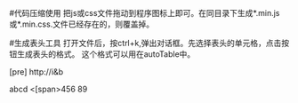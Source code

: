 #代码压缩使用
把js或css文件拖动到程序图标上即可。在同目录下生成*.min.js 或*.min.css.文件已经存在的，则覆盖掉。

#生成表头工具
打开文件后，按ctrl+k,弹出对话框。先选择表头的单元格，点击按钮生成表头的格式。
这个格式可以用在autoTable中。

[pre] http://i&b
<div> abcd
<[span>456 <span>89
